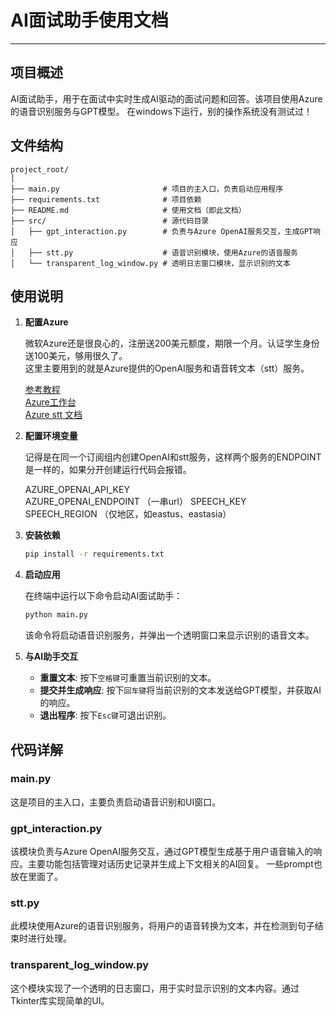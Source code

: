 # AI面试助手使用文档

---

## 项目概述

AI面试助手，用于在面试中实时生成AI驱动的面试问题和回答。该项目使用Azure的语音识别服务与GPT模型。
在windows下运行，别的操作系统没有测试过！

## 文件结构

```
project_root/
│
├── main.py                       # 项目的主入口，负责启动应用程序
├── requirements.txt              # 项目依赖
├── README.md                     # 使用文档（即此文档）
├── src/                          # 源代码目录
│   ├── gpt_interaction.py        # 负责与Azure OpenAI服务交互，生成GPT响应
│   ├── stt.py                    # 语音识别模块，使用Azure的语音服务
│   └── transparent_log_window.py # 透明日志窗口模块，显示识别的文本
```

## 使用说明
1. **配置Azure**

   微软Azure还是很良心的，注册送200美元额度，期限一个月。认证学生身份送100美元，够用很久了。  
   这里主要用到的就是Azure提供的OpenAI服务和语音转文本（stt）服务。  

   [参考教程](https://blog.csdn.net/m0_71858447/article/details/135656444)  
   [Azure工作台](https://portal.azure.com/#home)  
   [Azure stt 文档](https://learn.microsoft.com/zh-cn/azure/ai-services/speech-service/speech-to-text)  

2. **配置环境变量**  

   记得是在同一个订阅组内创建OpenAI和stt服务，这样两个服务的ENDPOINT是一样的，如果分开创建运行代码会报错。
   
   AZURE_OPENAI_API_KEY  
   AZURE_OPENAI_ENDPOINT （一串url）
   SPEECH_KEY  
   SPEECH_REGION （仅地区，如eastus、eastasia）
   
4. **安装依赖**
   ```bash
   pip install -r requirements.txt
   ```

5. **启动应用**

   在终端中运行以下命令启动AI面试助手：

   ```bash
   python main.py
   ```

   该命令将启动语音识别服务，并弹出一个透明窗口来显示识别的语音文本。

6. **与AI助手交互**

   - **重置文本**: 按下`空格键`可重置当前识别的文本。
   - **提交并生成响应**: 按下`回车键`将当前识别的文本发送给GPT模型，并获取AI的响应。
   - **退出程序**: 按下`Esc键`可退出识别。

## 代码详解

### main.py

这是项目的主入口，主要负责启动语音识别和UI窗口。

### gpt_interaction.py

该模块负责与Azure OpenAI服务交互，通过GPT模型生成基于用户语音输入的响应。主要功能包括管理对话历史记录并生成上下文相关的AI回复。
一些prompt也放在里面了。

### stt.py

此模块使用Azure的语音识别服务，将用户的语音转换为文本，并在检测到句子结束时进行处理。

### transparent_log_window.py

这个模块实现了一个透明的日志窗口，用于实时显示识别的文本内容。通过Tkinter库实现简单的UI。
